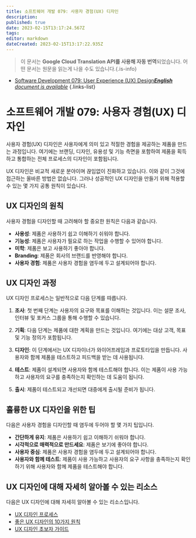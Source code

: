 ```yaml
---
title: 소프트웨어 개발 079: 사용자 경험(UX) 디자인
description: 
published: true
date: 2023-02-15T13:17:24.567Z
tags: 
editor: markdown
dateCreated: 2023-02-15T13:17:22.935Z
---
```


> 이 문서는 **Google Cloud Translation API를 사용해 자동 번역**되었습니다.
어떤 문서는 원문을 읽는게 나을 수도 있습니다.{.is-info}



- [Software Development 079: User Experience (UX) Design***English** document is available*](/en/Knowledge-base/Software-Development/Learning/software-development-079-user-experience-ux-design)
{.links-list}


# 소프트웨어 개발 079: 사용자 경험(UX) 디자인

사용자 경험(UX) 디자인은 사용자에게 의미 있고 적절한 경험을 제공하는 제품을 만드는 과정입니다. 여기에는 브랜딩, 디자인, 유용성 및 기능 측면을 포함하여 제품을 획득하고 통합하는 전체 프로세스의 디자인이 포함됩니다.

UX 디자인은 비교적 새로운 분야이며 끊임없이 진화하고 있습니다. 이와 같이 그것에 접근하는 올바른 방법은 없습니다. 그러나 성공적인 UX 디자인을 만들기 위해 적용할 수 있는 몇 가지 공통 원칙이 있습니다.

## UX 디자인의 원칙

사용자 경험을 디자인할 때 고려해야 할 중요한 원칙은 다음과 같습니다.

- **사용성**: 제품은 사용하기 쉽고 이해하기 쉬워야 합니다.
- **기능성**: 제품은 사용자가 필요로 하는 작업을 수행할 수 있어야 합니다.
- **미학**: 제품은 보고 사용하기 좋아야 합니다.
- **Branding**: 제품은 회사의 브랜드를 반영해야 합니다.
- **사용자 경험**: 제품은 사용자 경험을 염두에 두고 설계되어야 합니다.

## UX 디자인 과정

UX 디자인 프로세스는 일반적으로 다음 단계를 따릅니다.

1. **조사**: 첫 번째 단계는 사용자의 요구와 목표를 이해하는 것입니다. 이는 설문 조사, 인터뷰 및 포커스 그룹을 통해 수행할 수 있습니다.

2. **기획**: 다음 단계는 제품에 대한 계획을 만드는 것입니다. 여기에는 대상 고객, 목표 및 기능 정의가 포함됩니다.

3. **디자인**: 이 단계에서는 UX 디자이너가 와이어프레임과 프로토타입을 만듭니다. 사용자와 함께 제품을 테스트하고 피드백을 받는 데 사용됩니다.

4. **테스트**: 제품이 설계되면 사용자와 함께 테스트해야 합니다. 이는 제품이 사용 가능하고 사용자의 요구를 충족하는지 확인하는 데 도움이 됩니다.

5. **출시**: 제품이 테스트되고 개선되면 대중에게 출시될 준비가 됩니다.

## 훌륭한 UX 디자인을 위한 팁

다음은 사용자 경험을 디자인할 때 염두에 두어야 할 몇 가지 팁입니다.

- **간단하게 유지**: 제품은 사용하기 쉽고 이해하기 쉬워야 합니다.
- **시각적으로 매력적으로 만드세요**: 제품은 보기에 좋아야 합니다.
- **사용자 중심**: 제품은 사용자 경험을 염두에 두고 설계되어야 합니다.
- **사용자와 함께 테스트**: 제품이 사용 가능하고 사용자의 요구 사항을 충족하는지 확인하기 위해 사용자와 함께 제품을 테스트해야 합니다.

## UX 디자인에 대해 자세히 알아볼 수 있는 리소스

다음은 UX 디자인에 대해 자세히 알아볼 수 있는 리소스입니다.

- [UX 디자인 프로세스](https://www.uxpin.com/studio/blog/the-ux-design-process/)
- [좋은 UX 디자인의 10가지 원칙](https://www.smashingmagazine.com/2012/11/10-principles-of-good-ux-design/)
- [UX 디자인 초보자 가이드](https://www.invisionapp.com/inside-design/beginners-guide-to-ux-design/)